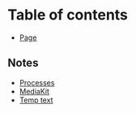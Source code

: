 # Table of contents

* [Page](README.md)

## Notes

* [Processes](notes/processes.md)
* [MediaKit](notes/mediakit.md)
* [Temp text](notes/temp-text.md)
